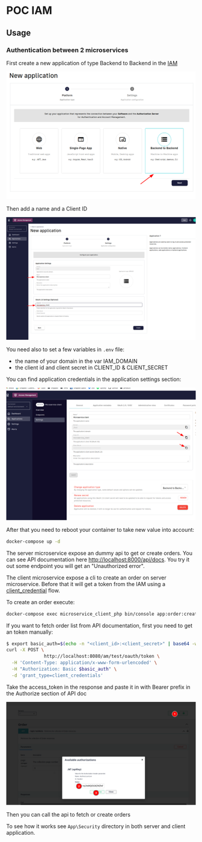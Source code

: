 # POC IAM

## Usage

### Authentication between 2 microservices


First create a new application of type Backend to Backend in the [IAM](http://localhost:8080/am/ui)

![Alt text](./new-app-type.png?raw=true "New app type")



Then add a name and a Client ID

![Alt text](./name-and-client-id.png?raw=true "Name and client ID")

You need also to set a few variables in `.env` file:
- the name of your domain in the var IAM_DOMAIN 
- the client id and client secret in CLIENT_ID & CLIENT_SECRET


You can find application credentials in the application settings section:

![Alt text](./application-credentials.png?raw=true "Application credentials")

After that you need to reboot your container to take new value into account:
```bash
docker-compose up -d
```


The server microservice expose an dummy api to get or create orders. You can see API documentation here [http://localhost:8000/api/docs](http://localhost:8000/api/docs). You try it out some endpoint you will get an "Unauthorized error".

The client microservice expose a cli to create an order on server microservice. Before that it will get a token from the IAM using a [client_credential](https://auth0.com/docs/get-started/authentication-and-authorization-flow/client-credentials-flow) flow.

To create an order execute:
```bash
docker-compose exec microservice_client_php bin/console app:order:create
```


If you want to fetch order list from API documentation, first you need to get an token manually:
```bash
$ export basic_auth=$(echo -n "<client_id>:<client_secret>" | base64 -w 0; echo "\n")
curl -X POST \
              http://localhost:8080/am/test/oauth/token \
  -H 'Content-Type: application/x-www-form-urlencoded' \
  -H "Authorization: Basic $basic_auth" \
  -d 'grant_type=client_credentials'
```

Take the access_token in the response and paste it in with Bearer prefix in the Authorize section of API doc


![Alt text](./api-doc-auth.png?raw=true "Api doc authentication")

Then you can call the api to fetch or create orders

To see how it works see `App\Security` directory in both server and client application.